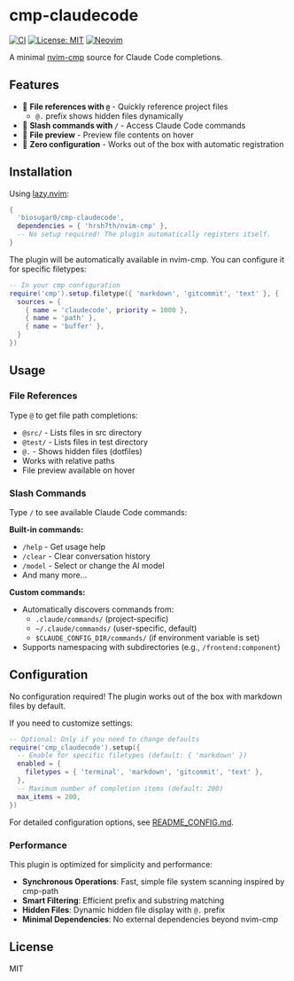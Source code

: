 # cmp-claudecode

[![CI](https://github.com/biosugar0/cmp-claudecode/workflows/CI/badge.svg)](https://github.com/biosugar0/cmp-claudecode/actions)
[![License: MIT](https://img.shields.io/badge/License-MIT-yellow.svg)](https://opensource.org/licenses/MIT)
[![Neovim](https://img.shields.io/badge/Neovim-0.7%2B-green.svg)](https://neovim.io/)

A minimal [nvim-cmp](https://github.com/hrsh7th/nvim-cmp) source for Claude Code completions.

## Features

- 📁 **File references with `@`** - Quickly reference project files
  - `@.` prefix shows hidden files dynamically
- 🎢 **Slash commands with `/`** - Access Claude Code commands
- 📄 **File preview** - Preview file contents on hover
- 🚀 **Zero configuration** - Works out of the box with automatic registration

## Installation

Using [lazy.nvim](https://github.com/folke/lazy.nvim):

```lua
{
  'biosugar0/cmp-claudecode',
  dependencies = { 'hrsh7th/nvim-cmp' },
  -- No setup required! The plugin automatically registers itself.
}
```

The plugin will be automatically available in nvim-cmp. You can configure it for specific filetypes:

```lua
-- In your cmp configuration
require('cmp').setup.filetype({ 'markdown', 'gitcommit', 'text' }, {
  sources = {
    { name = 'claudecode', priority = 1000 },
    { name = 'path' },
    { name = 'buffer' },
  }
})
```

## Usage

### File References

Type `@` to get file path completions:
- `@src/` - Lists files in src directory
- `@test/` - Lists files in test directory
- `@.` - Shows hidden files (dotfiles)
- Works with relative paths
- File preview available on hover

### Slash Commands

Type `/` to see available Claude Code commands:

**Built-in commands:**
- `/help` - Get usage help
- `/clear` - Clear conversation history
- `/model` - Select or change the AI model
- And many more...

**Custom commands:**
- Automatically discovers commands from:
  - `.claude/commands/` (project-specific)
  - `~/.claude/commands/` (user-specific, default)
  - `$CLAUDE_CONFIG_DIR/commands/` (if environment variable is set)
- Supports namespacing with subdirectories (e.g., `/frontend:component`)

## Configuration

No configuration required! The plugin works out of the box with markdown files by default.

If you need to customize settings:

```lua
-- Optional: Only if you need to change defaults
require('cmp_claudecode').setup({
  -- Enable for specific filetypes (default: { 'markdown' })
  enabled = {
    filetypes = { 'terminal', 'markdown', 'gitcommit', 'text' },
  },
  -- Maximum number of completion items (default: 200)
  max_items = 200,
})
```

For detailed configuration options, see [README_CONFIG.md](./README_CONFIG.md).

### Performance

This plugin is optimized for simplicity and performance:

- **Synchronous Operations**: Fast, simple file system scanning inspired by cmp-path
- **Smart Filtering**: Efficient prefix and substring matching
- **Hidden Files**: Dynamic hidden file display with `@.` prefix
- **Minimal Dependencies**: No external dependencies beyond nvim-cmp

## License

MIT